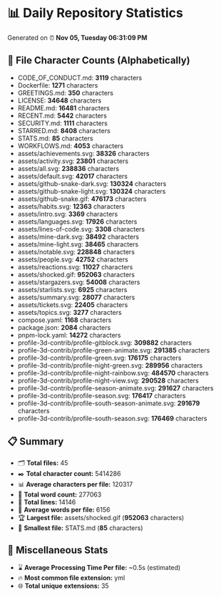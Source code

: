 # 📊 Daily Repository Statistics
Generated on ⏰ **Nov 05, Tuesday 06:31:09 PM**

## 📂 File Character Counts (Alphabetically)
- CODE_OF_CONDUCT.md: **3119** characters
- Dockerfile: **1271** characters
- GREETINGS.md: **350** characters
- LICENSE: **34648** characters
- README.md: **16481** characters
- RECENT.md: **5442** characters
- SECURITY.md: **1111** characters
- STARRED.md: **8408** characters
- STATS.md: **85** characters
- WORKFLOWS.md: **4053** characters
- assets/achievements.svg: **38326** characters
- assets/activity.svg: **23801** characters
- assets/all.svg: **238836** characters
- assets/default.svg: **42017** characters
- assets/github-snake-dark.svg: **130324** characters
- assets/github-snake-light.svg: **130324** characters
- assets/github-snake.gif: **476173** characters
- assets/habits.svg: **12363** characters
- assets/intro.svg: **3369** characters
- assets/languages.svg: **17926** characters
- assets/lines-of-code.svg: **3308** characters
- assets/mine-dark.svg: **38492** characters
- assets/mine-light.svg: **38465** characters
- assets/notable.svg: **228848** characters
- assets/people.svg: **42752** characters
- assets/reactions.svg: **11027** characters
- assets/shocked.gif: **952063** characters
- assets/stargazers.svg: **54008** characters
- assets/starlists.svg: **6925** characters
- assets/summary.svg: **28077** characters
- assets/tickets.svg: **22405** characters
- assets/topics.svg: **3277** characters
- compose.yaml: **1168** characters
- package.json: **2084** characters
- pnpm-lock.yaml: **14272** characters
- profile-3d-contrib/profile-gitblock.svg: **309882** characters
- profile-3d-contrib/profile-green-animate.svg: **291385** characters
- profile-3d-contrib/profile-green.svg: **176175** characters
- profile-3d-contrib/profile-night-green.svg: **289956** characters
- profile-3d-contrib/profile-night-rainbow.svg: **484570** characters
- profile-3d-contrib/profile-night-view.svg: **290528** characters
- profile-3d-contrib/profile-season-animate.svg: **291627** characters
- profile-3d-contrib/profile-season.svg: **176417** characters
- profile-3d-contrib/profile-south-season-animate.svg: **291679** characters
- profile-3d-contrib/profile-south-season.svg: **176469** characters

## 📋 Summary
- 🗂️ **Total files:** 45
- ✒️ **Total character count:** 5414286
- 📊 **Average characters per file:** 120317
- 📝 **Total word count:** 277063
- 🧾 **Total lines:** 14146
- 📐 **Average words per file:** 6156
- 🏆 **Largest file:** assets/shocked.gif (**952063** characters)
- 🥉 **Smallest file:** STATS.md (**85** characters)

## 🌟 Miscellaneous Stats
- ⌛ **Average Processing Time Per file:** ~0.5s (estimated)
- 🔥 **Most common file extension:** yml
- 🌐 **Total unique extensions:** 35
